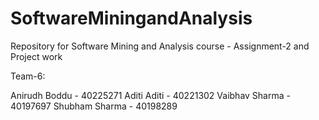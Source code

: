 # SoftwareMiningandAnalysis
Repository for Software Mining and Analysis course - Assignment-2 and Project work

Team-6:

Anirudh Boddu	- 40225271
Aditi Aditi	- 40221302
Vaibhav Sharma - 40197697
Shubham Sharma - 40198289
